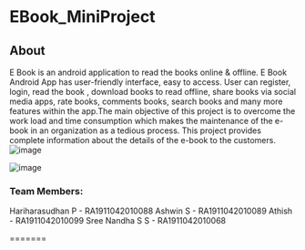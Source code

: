 # EBook_MiniProject

## About
E Book is an android application to read the books online & offline. E Book Android App has user-friendly interface, easy to access. User can register, login, read the book , download books to read offline, share books via social media apps, rate books, comments books, search books and many more features within the app.The main objective of this project is to overcome the work load and time consumption which makes the maintenance of the e-book in an organization as a tedious process. This project provides complete information about the details of the e-book to the customers. ![image](https://user-images.githubusercontent.com/68583898/154607942-0af884e4-7086-411d-98e2-a660881ccba4.png)


![image](https://user-images.githubusercontent.com/68583898/142465935-63077153-3d80-4adf-8b84-10522f751d28.png)

### Team Members:
Hariharasudhan P - RA1911042010088
Ashwin S         - RA1911042010089
Athish           - RA1911042010099
Sree Nandha S S  - RA1911042010068

=======

